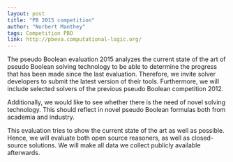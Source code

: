 ```yaml
---
layout: post
title: "PB 2015 competition"
author: "Norbert Manthey"
tags: Competition PBO 
link: http://pbeva.computational-logic.org/
---
```

The pseudo Boolean evaluation 2015 analyzes the current state of the
art of pseudo Boolean solving technology to be able to determine the
progress that has been made since the last evaluation. Therefore, we
invite solver developers to submit the latest version of their tools.
Furthermore, we will include selected solvers of the previous pseudo
Boolean competition 2012.

Additionally, we would like to see whether there is the need of novel
solving technology. This should reflect in novel pseudo Boolean
formulas both from academia and industry.

This evaluation tries to show the current state of the art as well as
possible. Hence, we will evaluate both open source reasoners, as well
as closed-source solutions. We will make all data we collect publicly
available afterwards.
